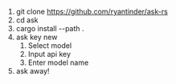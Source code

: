1. git clone https://github.com/ryantinder/ask-rs
2. cd ask
3. cargo install --path .
4. ask key new
   1. Select model
   2. Input api key
   3. Enter model name
5. ask away!